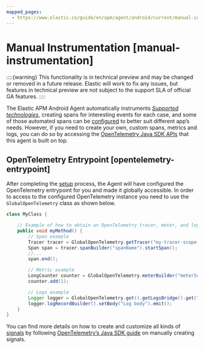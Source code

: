 ```yaml
---
mapped_pages:
  - https://www.elastic.co/guide/en/apm/agent/android/current/manual-instrumentation.html
---
```


# Manual Instrumentation [manual-instrumentation]

::::{warning}
This functionality is in technical preview and may be changed or removed in a future release. Elastic will work to fix any issues, but features in technical preview are not subject to the support SLA of official GA features.
::::


The Elastic APM Android Agent automatically instruments [*Supported technologies*](/reference/supported-technologies.md), creating spans for interesting events for each case, and some of those automated spans can be [configured](/reference/configuration.md) to better suit different app’s needs. However, if you need to create your own, custom spans, metrics and logs, you can do so by accessing the [OpenTelemetry Java SDK APIs](https://opentelemetry.io/docs/instrumentation/java/manual/) that this agent is built on top.


## OpenTelemetry Entrypoint [opentelemetry-entrypoint]

After completing the [setup](/reference/setup.md) process, the Agent will have configured the OpenTelemetry entrypoint for you and made it globally accessible. In order to access to the configured OpenTelemetry instance you need to use the `GlobalOpenTelemetry` class as shown below.

```java
class MyClass {

    // Example of how to obtain an OpenTelemetry tracer, meter, and logger to create custom Spans, Metrics and Logs.
    public void myMethod() {
        // Span example
        Tracer tracer = GlobalOpenTelemetry.getTracer("my-tracer-scope-name");
        Span span = tracer.spanBuilder("spanName").startSpan();
        //...
        span.end();

        // Metric example
        LongCounter counter = GlobalOpenTelemetry.meterBuilder("meterScope").build().counterBuilder("myCounter").build();
        counter.add(1);

        // Logs example
        Logger logger = GlobalOpenTelemetry.get().getLogsBridge().get("logScope");
        logger.logRecordBuilder().setBody("Log body").emit();
    }
}
```

You can find more details on how to create and customize all kinds of [signals](https://opentelemetry.io/docs/concepts/signals/) by following [OpenTelemetry’s Java SDK guide](https://opentelemetry.io/docs/languages/java/instrumentation/) on manually creating signals.

